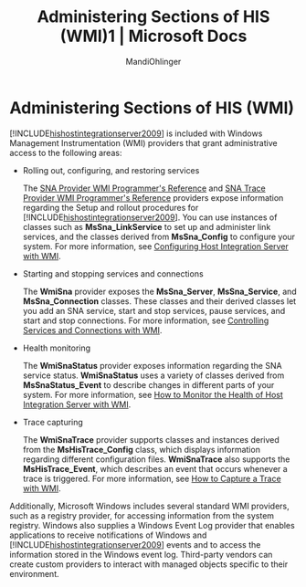 ﻿---
title: "Administering Sections of HIS (WMI)1 | Microsoft Docs"
ms.custom: ""
ms.date: "11/30/2017"
ms.prod: "host-integration-server"
ms.reviewer: ""
ms.suite: ""
ms.tgt_pltfrm: ""
ms.topic: "article"
ms.assetid: 62658af5-463c-4bde-8f8c-8ea830cf5bb8
caps.latest.revision: 3
author: "MandiOhlinger"
ms.author: "mandia"
manager: "anneta"
---
# Administering Sections of HIS (WMI)
[!INCLUDE[hishostintegrationserver2009](../includes/hishostintegrationserver2009-md.md)] is included with Windows Management Instrumentation (WMI) providers that grant administrative access to the following areas:  
  
-   Rolling out, configuring, and restoring services  
  
     The [SNA Provider WMI Programmer's Reference](../core/sna-provider-wmi-programmer-s-reference1.md) and [SNA Trace Provider WMI Programmer's Reference](../core/sna-trace-provider-wmi-programmer’s-reference2.md) providers expose information regarding the Setup and rollout procedures for [!INCLUDE[hishostintegrationserver2009](../includes/hishostintegrationserver2009-md.md)]. You can use instances of classes such as **MsSna_LinkService** to set up and administer link services, and the classes derived from **MsSna_Config** to configure your system. For more information, see [Configuring Host Integration Server with WMI](../core/configuring-host-integration-server-with-wmi2.md).  
  
-   Starting and stopping services and connections  
  
     The **WmiSna** provider exposes the **MsSna_Server**, **MsSna_Service**, and **MsSna_Connection** classes. These classes and their derived classes let you add an SNA service, start and stop services, pause services, and start and stop connections. For more information, see [Controlling Services and Connections with WMI](../core/controlling-services-and-connections-with-wmi1.md).  
  
-   Health monitoring  
  
     The **WmiSnaStatus** provider exposes information regarding the SNA service status. **WmiSnaStatus** uses a variety of classes derived from **MsSnaStatus_Event** to describe changes in different parts of your system. For more information, see [How to Monitor the Health of Host Integration Server with WMI](../core/how-to-monitor-the-health-of-host-integration-server-with-wmi1.md).  
  
-   Trace capturing  
  
     The **WmiSnaTrace** provider supports classes and instances derived from the **MsHisTrace_Config** class, which displays information regarding different configuration files. **WmiSnaTrace** also supports the **MsHisTrace_Event**, which describes an event that occurs whenever a trace is triggered. For more information, see [How to Capture a Trace with WMI](../core/how-to-capture-a-trace-with-wmi1.md).  
  
 Additionally, Microsoft Windows includes several standard WMI providers, such as a registry provider, for accessing information from the system registry. Windows also supplies a Windows Event Log provider that enables applications to receive notifications of Windows and [!INCLUDE[hishostintegrationserver2009](../includes/hishostintegrationserver2009-md.md)] events and to access the information stored in the Windows event log. Third-party vendors can create custom providers to interact with managed objects specific to their environment.